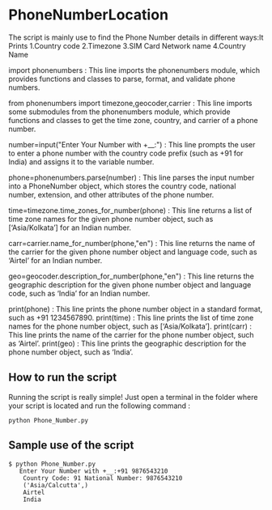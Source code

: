 # PhoneNumberLocation
<!--Remove the below lines and add yours -->
The script is mainly use to find the Phone Number details in different ways:It Prints
1.Country code
2.Timezone
3.SIM Card Network name
4.Country Name

import phonenumbers : This line imports the phonenumbers module, which provides functions and classes to parse, format, and validate phone numbers.

from phonenumbers import timezone,geocoder,carrier :
This line imports some submodules from the phonenumbers module, which provide functions and classes to get the time zone, country, and carrier of a phone number.

number=input("Enter Your Number with +__:") :
This line prompts the user to enter a phone number with the country code prefix (such as +91 for India) and assigns it to the variable number.

phone=phonenumbers.parse(number) :
This line parses the input number into a PhoneNumber object, which stores the country code, national number, extension, and other attributes of the phone number.

time=timezone.time_zones_for_number(phone) : 
This line returns a list of time zone names for the given phone number object, such as [‘Asia/Kolkata’] for an Indian number.

carr=carrier.name_for_number(phone,"en") : 
This line returns the name of the carrier for the given phone number object and language code, such as ‘Airtel’ for an Indian number.

geo=geocoder.description_for_number(phone,"en") :
This line returns the geographic description for the given phone number object and language code, such as ‘India’ for an Indian number.

print(phone) : This line prints the phone number object in a standard format, such as +91 1234567890.
print(time) : This line prints the list of time zone names for the phone number object, such as [‘Asia/Kolkata’].
print(carr) : This line prints the name of the carrier for the phone number object, such as ‘Airtel’.
print(geo) : This line prints the geographic description for the phone number object, such as ‘India’.

## How to run the script
<!--Remove the below lines and add yours -->
Running the script is really simple! Just open a terminal in the folder where your script is located and run the following command :

    python Phone_Number.py


## Sample use of the script
<!--Remove the below lines and add yours -->
```
$ python Phone_Number.py 
   Enter Your Number with +__:+91 9876543210
    Country Code: 91 National Number: 9876543210
    ('Asia/Calcutta',)
    Airtel
    India
```
